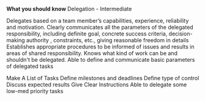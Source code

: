 **What you should know**
Delegation - Intermediate

Delegates based on a team member’s capabilities, experience, reliability and motivation.
Clearly communicates all the parameters of the delegated responsibility, including definite goal, concrete success criteria, decision-making authority , constraints, etc., giving reasonable freedom in details
Establishes appropriate procedures to be informed of issues and results in areas of shared responsibility.
Knows what kind of work can be and shouldn't be delegated.
Able to define and communicate basic parameters of delegated tasks

Make A List of Tasks
Define milestones and deadlines
Define type of control
Discuss expected results
Give Clear Instructions
Able to delegate some low-med priority tasks